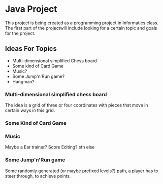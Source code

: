 # Java Project
This project is being created as a programming project in Informatics class.
The first part of the projectwill include looking for a certain topic and goals for the project.
## Ideas For Topics
- Multi-dimensional simplified Chess board
- Some kind of Card Game
- Music?
- Some Jump'n'Run game?
- Hangman?

### Multi-dimensional simplified chess board
The idea is a grid of three or four coordinates with pieces that move in certain ways in this grid.

### Some Kind of Card Game

### Music
Maybe a Ear trainer?
Score Editing?
sth else

### Some Jump'n'Run game
Some randomly generated (or maybe prefixed levels?) path, a player has to steer through, to achieve points.
